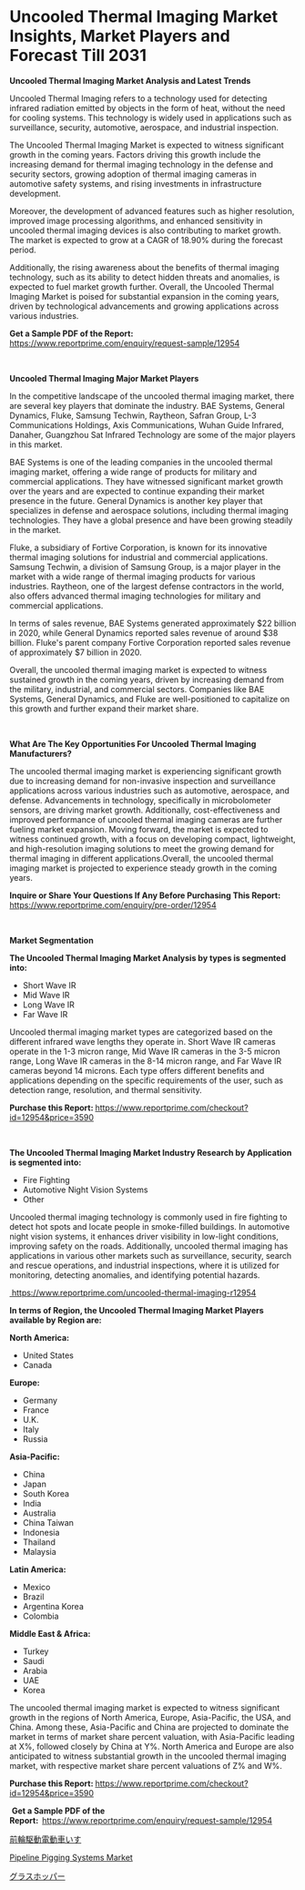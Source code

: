 <p><h1>Uncooled Thermal Imaging Market Insights, Market Players and Forecast Till 2031</h1></p><p><strong>Uncooled Thermal Imaging Market Analysis and Latest Trends</strong></p>
<p><p>Uncooled Thermal Imaging refers to a technology used for detecting infrared radiation emitted by objects in the form of heat, without the need for cooling systems. This technology is widely used in applications such as surveillance, security, automotive, aerospace, and industrial inspection.</p><p>The Uncooled Thermal Imaging Market is expected to witness significant growth in the coming years. Factors driving this growth include the increasing demand for thermal imaging technology in the defense and security sectors, growing adoption of thermal imaging cameras in automotive safety systems, and rising investments in infrastructure development.</p><p>Moreover, the development of advanced features such as higher resolution, improved image processing algorithms, and enhanced sensitivity in uncooled thermal imaging devices is also contributing to market growth. The market is expected to grow at a CAGR of 18.90% during the forecast period.</p><p>Additionally, the rising awareness about the benefits of thermal imaging technology, such as its ability to detect hidden threats and anomalies, is expected to fuel market growth further. Overall, the Uncooled Thermal Imaging Market is poised for substantial expansion in the coming years, driven by technological advancements and growing applications across various industries.</p></p>
<p><strong>Get a Sample PDF of the Report:&nbsp;</strong> <a href="https://www.reportprime.com/enquiry/request-sample/12954">https://www.reportprime.com/enquiry/request-sample/12954</a></p>
<p>&nbsp;</p>
<p><strong>Uncooled Thermal Imaging Major Market Players</strong></p>
<p><p>In the competitive landscape of the uncooled thermal imaging market, there are several key players that dominate the industry. BAE Systems, General Dynamics, Fluke, Samsung Techwin, Raytheon, Safran Group, L-3 Communications Holdings, Axis Communications, Wuhan Guide Infrared, Danaher, Guangzhou Sat Infrared Technology are some of the major players in this market.</p><p>BAE Systems is one of the leading companies in the uncooled thermal imaging market, offering a wide range of products for military and commercial applications. They have witnessed significant market growth over the years and are expected to continue expanding their market presence in the future. General Dynamics is another key player that specializes in defense and aerospace solutions, including thermal imaging technologies. They have a global presence and have been growing steadily in the market.</p><p>Fluke, a subsidiary of Fortive Corporation, is known for its innovative thermal imaging solutions for industrial and commercial applications. Samsung Techwin, a division of Samsung Group, is a major player in the market with a wide range of thermal imaging products for various industries. Raytheon, one of the largest defense contractors in the world, also offers advanced thermal imaging technologies for military and commercial applications.</p><p>In terms of sales revenue, BAE Systems generated approximately $22 billion in 2020, while General Dynamics reported sales revenue of around $38 billion. Fluke's parent company Fortive Corporation reported sales revenue of approximately $7 billion in 2020.</p><p>Overall, the uncooled thermal imaging market is expected to witness sustained growth in the coming years, driven by increasing demand from the military, industrial, and commercial sectors. Companies like BAE Systems, General Dynamics, and Fluke are well-positioned to capitalize on this growth and further expand their market share.</p></p>
<p>&nbsp;</p>
<p><strong>What Are The Key Opportunities For Uncooled Thermal Imaging Manufacturers?</strong></p>
<p><p>The uncooled thermal imaging market is experiencing significant growth due to increasing demand for non-invasive inspection and surveillance applications across various industries such as automotive, aerospace, and defense. Advancements in technology, specifically in microbolometer sensors, are driving market growth. Additionally, cost-effectiveness and improved performance of uncooled thermal imaging cameras are further fueling market expansion. Moving forward, the market is expected to witness continued growth, with a focus on developing compact, lightweight, and high-resolution imaging solutions to meet the growing demand for thermal imaging in different applications.Overall, the uncooled thermal imaging market is projected to experience steady growth in the coming years.</p></p>
<p><strong>Inquire or Share Your Questions If Any Before Purchasing This Report:</strong> <a href="https://www.reportprime.com/enquiry/pre-order/12954">https://www.reportprime.com/enquiry/pre-order/12954</a></p>
<p>&nbsp;</p>
<p><strong>Market Segmentation</strong></p>
<p><strong>The Uncooled Thermal Imaging Market Analysis by types is segmented into:</strong></p>
<p><ul><li>Short Wave IR</li><li>Mid Wave IR</li><li>Long Wave IR</li><li>Far Wave IR</li></ul></p>
<p><p>Uncooled thermal imaging market types are categorized based on the different infrared wave lengths they operate in. Short Wave IR cameras operate in the 1-3 micron range, Mid Wave IR cameras in the 3-5 micron range, Long Wave IR cameras in the 8-14 micron range, and Far Wave IR cameras beyond 14 microns. Each type offers different benefits and applications depending on the specific requirements of the user, such as detection range, resolution, and thermal sensitivity.</p></p>
<p><strong>Purchase this Report:&nbsp;</strong><a href="https://www.reportprime.com/checkout?id=12954&price=3590">https://www.reportprime.com/checkout?id=12954&price=3590</a></p>
<p>&nbsp;</p>
<p><strong>The Uncooled Thermal Imaging Market Industry Research by Application is segmented into:</strong></p>
<p><ul><li>Fire Fighting</li><li>Automotive Night Vision Systems</li><li>Other</li></ul></p>
<p><p>Uncooled thermal imaging technology is commonly used in fire fighting to detect hot spots and locate people in smoke-filled buildings. In automotive night vision systems, it enhances driver visibility in low-light conditions, improving safety on the roads. Additionally, uncooled thermal imaging has applications in various other markets such as surveillance, security, search and rescue operations, and industrial inspections, where it is utilized for monitoring, detecting anomalies, and identifying potential hazards.</p></p>
<p><a href="https://www.reportprime.com/uncooled-thermal-imaging-r12954">&nbsp;https://www.reportprime.com/uncooled-thermal-imaging-r12954</a></p>
<p><strong>In terms of Region, the Uncooled Thermal Imaging Market Players available by Region are:</strong></p>
<p>
    <p> <strong> North America: </strong>
        <ul>
            <li>United States</li>
            <li>Canada</li>
        </ul>
        </p> 
    <p> <strong> Europe: </strong>
        <ul>
            <li>Germany</li>
            <li>France</li>
            <li>U.K.</li>
            <li>Italy</li>
            <li>Russia</li>
        </ul>
        </p> 
    <p> <strong> Asia-Pacific: </strong>
        <ul>
            <li>China</li>
            <li>Japan</li>
            <li>South Korea</li>
            <li>India</li>
            <li>Australia</li>
            <li>China Taiwan</li>
            <li>Indonesia</li>
            <li>Thailand</li>
            <li>Malaysia</li>
        </ul>
        </p> 
    <p> <strong> Latin America: </strong>
        <ul>
            <li>Mexico</li>
            <li>Brazil</li>
            <li>Argentina Korea</li>
            <li>Colombia</li>
        </ul>
        </p> 
    <p> <strong> Middle East & Africa: </strong>
        <ul>
            <li>Turkey</li>
            <li>Saudi</li>
            <li>Arabia</li>
            <li>UAE</li>
            <li>Korea</li>
        </ul>
    </p>
    </p>
<p><p>The uncooled thermal imaging market is expected to witness significant growth in the regions of North America, Europe, Asia-Pacific, the USA, and China. Among these, Asia-Pacific and China are projected to dominate the market in terms of market share percent valuation, with Asia-Pacific leading at X%, followed closely by China at Y%. North America and Europe are also anticipated to witness substantial growth in the uncooled thermal imaging market, with respective market share percent valuations of Z% and W%.</p></p>
<p><strong>Purchase this Report: </strong><a href="https://www.reportprime.com/checkout?id=12954&price=3590">https://www.reportprime.com/checkout?id=12954&price=3590</a></p>
<p>&nbsp;<strong>Get a Sample PDF of the Report:&nbsp;&nbsp;</strong><a href="https://www.reportprime.com/enquiry/request-sample/12954">https://www.reportprime.com/enquiry/request-sample/12954</a></p>
<p><strong></strong></p>
<p><p><a href="https://github.com/CloydAbbott2023/Market-Research-Report-List-1/blob/main/468142876147.md">前輪駆動電動車いす</a></p><p><a href="https://github.com/LibbySpencer2018/Market-Research-Report-List-1/blob/main/pipeline-pigging-systems-market.md">Pipeline Pigging Systems Market</a></p><p><a href="https://github.com/Fatimaklein1/Market-Research-Report-List-1/blob/main/376531376148.md">グラスホッパー</a></p></p>
